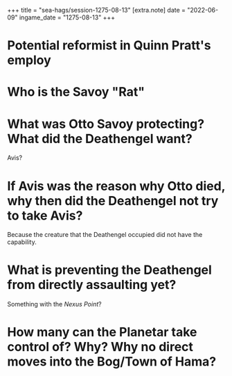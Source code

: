 +++
title = "sea-hags/session-1275-08-13"
[extra.note]
date = "2022-06-09"
ingame_date = "1275-08-13"
+++

# Potential reformist in Quinn Pratt's employ

# Who is the Savoy "Rat"

# What was Otto Savoy protecting? What did the Deathengel want?

Avis?

# If Avis was the reason why Otto died, why then did the Deathengel not try to take Avis?

Because the creature that the Deathengel occupied did not have the capability.

# What is preventing the Deathengel from directly assaulting yet?

Something with the *Nexus Point*?

# How many can the Planetar take control of? Why? Why no direct moves into the Bog/Town of Hama?

